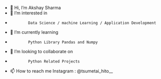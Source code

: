 - 👋 Hi, I’m Akshay Sharma
- 👀 I’m interested in 
-             Data Science / machine Learning / Application Development
- 🌱 I’m currently learning 
-             Python Library Pandas and Numpy
- 💞️ I’m looking to collaborate on 
-             Python Related Projects
- 📫 How to reach me 
              Instagram : @tsumetai_hito__
<!---
deathlok99/deathlok99 is a ✨ special ✨ repository because its `README.md` (this file) appears on your GitHub profile.
You can click the Preview link to take a look at your changes.
--->
